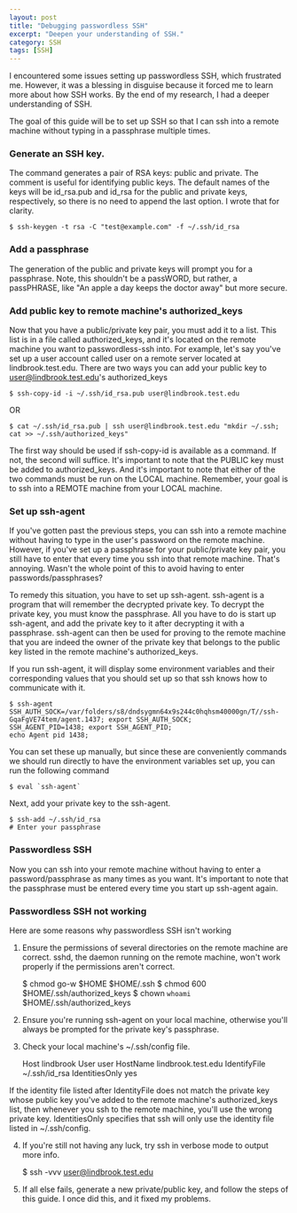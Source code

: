 ```yaml
---
layout: post
title: "Debugging passwordless SSH"
excerpt: "Deepen your understanding of SSH."
category: SSH
tags: [SSH]
---
```


I encountered some issues setting up passwordless SSH, which frustrated me. However, it was a blessing in disguise
because it forced me to learn more about how SSH works. By the end of my research, I had a deeper understanding
of SSH.

The goal of this guide will be to set up SSH so that I can ssh into a remote machine without typing in a
passphrase multiple times.

### Generate an SSH key.
The command generates a pair of RSA keys: public and private. The comment is useful for identifying
public keys. The default names of the keys will be id_rsa.pub and id_rsa for the public and private
keys, respectively, so there is no need to append the last option. I wrote that for clarity.

    $ ssh-keygen -t rsa -C "test@example.com" -f ~/.ssh/id_rsa

### Add a passphrase
The generation of the public and private keys will prompt you for a passphrase. Note, this shouldn't
be a passWORD, but rather, a passPHRASE, like "An apple a day keeps the doctor away" but more secure.

### Add public key to remote machine's authorized_keys
Now that you have a public/private key pair, you must add it to a list. This list is in a file called
authorized_keys, and it's located on the remote machine you want to passwordless-ssh into. For example,
let's say you've set up a user account called user on a remote server located at lindbrook.test.edu.
There are two ways you can add your public key to user@lindbrook.test.edu's authorized_keys

    $ ssh-copy-id -i ~/.ssh/id_rsa.pub user@lindbrook.test.edu

OR

    $ cat ~/.ssh/id_rsa.pub | ssh user@lindbrook.test.edu "mkdir ~/.ssh; cat >> ~/.ssh/authorized_keys"

The first way should be used if ssh-copy-id is available as a command. If not, the second will suffice.
It's important to note that the PUBLIC key must be added to authorized_keys. And it's important to note that
either of the two commands must be run on the LOCAL machine. Remember, your goal is to ssh into a REMOTE
machine from your LOCAL machine.

### Set up ssh-agent
If you've gotten past the previous steps, you can ssh into a remote machine without having to type in the user's
password on the remote machine. However, if you've set up a passphrase for your public/private key pair, you
still have to enter that every time you ssh into that remote machine. That's annoying. Wasn't the whole point of
this to avoid having to enter passwords/passphrases?

To remedy this situation, you have to set up ssh-agent. ssh-agent is a program that will remember the decrypted
private key. To decrypt the private key, you must know the passphrase. All you have to do is start up ssh-agent,
and add the private key to it after decrypting it with a passphrase. ssh-agent can then be used for proving
to the remote machine that you are indeed the owner of the private key that belongs to the public key listed
in the remote machine's authorized_keys.

If you run ssh-agent, it will display some environment variables and their corresponding values that you should
set up so that ssh knows how to communicate with it.

    $ ssh-agent
    SSH_AUTH_SOCK=/var/folders/s8/dndsygmn64x9s244c0hqhsm40000gn/T//ssh-GqaFgVE74tem/agent.1437; export SSH_AUTH_SOCK;
    SSH_AGENT_PID=1438; export SSH_AGENT_PID;
    echo Agent pid 1438;

You can set these up manually, but since these are conveniently commands we should run directly to have the
environment variables set up, you can run the following command

    $ eval `ssh-agent`

Next, add your private key to the ssh-agent.

    $ ssh-add ~/.ssh/id_rsa
    # Enter your passphrase

### Passwordless SSH
Now you can ssh into your remote machine without having to enter a password/passphrase as many times as you want.
It's important to note that the passphrase must be entered every time you start up ssh-agent again.

### Passwordless SSH not working
Here are some reasons why passwordless SSH isn't working

1) Ensure the permissions of several directories on the remote machine are correct. sshd, the daemon running on the
remote machine, won't work properly if the permissions aren't correct.

    $ chmod go-w $HOME $HOME/.ssh
    $ chmod 600 $HOME/.ssh/authorized_keys
    $ chown `whoami` $HOME/.ssh/authorized_keys

2) Ensure you're running ssh-agent on your local machine, otherwise you'll always be prompted for the private key's
passphrase.

3) Check your local machine's ~/.ssh/config file.

    Host lindbrook
        User user
        HostName lindbrook.test.edu
        IdentifyFile ~/.ssh/id_rsa
        IdentitiesOnly yes

If the identity file listed after IdentityFile does not match the private key whose public key you've added to
the remote machine's authorized_keys list, then whenever you ssh to the remote machine, you'll use the wrong private
key. IdentitiesOnly specifies that ssh will only use the identity file listed in ~/.ssh/config.

4) If you're still not having any luck, try ssh in verbose mode to output more info.

    $ ssh -vvv user@lindbrook.test.edu

5) If all else fails, generate a new private/public key, and follow the steps of this guide. I once did this, and it
fixed my problems.
